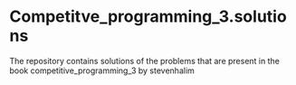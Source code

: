 # Competitve_programming_3.solutions
The repository contains solutions of the problems that are present in the book competitive_programming_3 by stevenhalim
